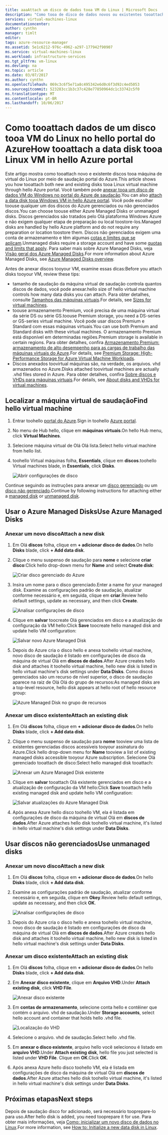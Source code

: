 ```yaml
---
title: aaaAttach um disco de dados tooa VM do Linux | Microsoft Docs
description: "Como tooa de disco de dados novos ou existentes tooattach VM do Linux no hello usando o portal do Azure Olá modelo de implantação do Gerenciador de recursos."
services: virtual-machines-linux
documentationcenter: 
author: cynthn
manager: timlt
editor: 
tags: azure-resource-manager
ms.assetid: 5e1c6212-976c-4962-a297-177942f90907
ms.service: virtual-machines-linux
ms.workload: infrastructure-services
ms.tgt_pltfrm: vm-linux
ms.devlang: na
ms.topic: article
ms.date: 03/07/2017
ms.author: cynthn
ms.openlocfilehash: 069c3c6f5e71a8c495342e6d0c6f3d92c4ed5053
ms.sourcegitcommit: 523283cc1b3c37c428e77850964dc1c33742c5f0
ms.translationtype: MT
ms.contentlocale: pt-BR
ms.lasthandoff: 10/06/2017
---
```

# <a name="how-tooattach-a-data-disk-tooa-linux-vm-in-hello-azure-portal"></a><span data-ttu-id="a107f-103">Como tooattach dados de um disco tooa VM do Linux no hello portal do Azure</span><span class="sxs-lookup"><span data-stu-id="a107f-103">How tooattach a data disk tooa Linux VM in hello Azure portal</span></span>
<span data-ttu-id="a107f-104">Este artigo mostra como tooattach novo e existente discos tooa máquina de virtual do Linux por meio de saudação portal do Azure.</span><span class="sxs-lookup"><span data-stu-id="a107f-104">This article shows you how tooattach both new and existing disks tooa Linux virtual machine through hello Azure portal.</span></span> <span data-ttu-id="a107f-105">Você também pode [anexar tooa um disco de dados VM do Windows no portal do Azure de saudação](../windows/attach-managed-disk-portal.md?toc=%2fazure%2fvirtual-machines%2fwindows%2ftoc.json).</span><span class="sxs-lookup"><span data-stu-id="a107f-105">You can also [attach a data disk tooa Windows VM in hello Azure portal](../windows/attach-managed-disk-portal.md?toc=%2fazure%2fvirtual-machines%2fwindows%2ftoc.json).</span></span> <span data-ttu-id="a107f-106">Você pode escolher toouse qualquer um dos discos do Azure gerenciados ou não gerenciados discos.</span><span class="sxs-lookup"><span data-stu-id="a107f-106">You can choose toouse either Azure Managed Disks or unmanaged disks.</span></span> <span data-ttu-id="a107f-107">Discos gerenciados são tratados pelo Olá plataforma Windows Azure e não exigem qualquer etapa de preparação ou local toostore-los.</span><span class="sxs-lookup"><span data-stu-id="a107f-107">Managed disks are handled by hello Azure platform and do not require any preparation or location toostore them.</span></span> <span data-ttu-id="a107f-108">Discos não gerenciados exigem uma conta de armazenamento e têm algumas [cotas e limites que se aplicam](../../azure-subscription-service-limits.md#storage-limits).</span><span class="sxs-lookup"><span data-stu-id="a107f-108">Unmanaged disks require a storage account and have some [quotas and limits that apply](../../azure-subscription-service-limits.md#storage-limits).</span></span> <span data-ttu-id="a107f-109">Para saber mais sobre Azure Managed Disks, veja [Visão geral dos Azure Managed Disks](../windows/managed-disks-overview.md).</span><span class="sxs-lookup"><span data-stu-id="a107f-109">For more information about Azure Managed Disks, see [Azure Managed Disks overview](../windows/managed-disks-overview.md).</span></span>

<span data-ttu-id="a107f-110">Antes de anexar discos tooyour VM, examine essas dicas:</span><span class="sxs-lookup"><span data-stu-id="a107f-110">Before you attach disks tooyour VM, review these tips:</span></span>

* <span data-ttu-id="a107f-111">tamanho de saudação da máquina virtual de saudação controla quantos discos de dados, você pode anexar.</span><span class="sxs-lookup"><span data-stu-id="a107f-111">hello size of hello virtual machine controls how many data disks you can attach.</span></span> <span data-ttu-id="a107f-112">Para obter detalhes, consulte [Tamanhos das máquinas virtuais](sizes.md?toc=%2fazure%2fvirtual-machines%2flinux%2ftoc.json).</span><span class="sxs-lookup"><span data-stu-id="a107f-112">For details, see [Sizes for virtual machines](sizes.md?toc=%2fazure%2fvirtual-machines%2flinux%2ftoc.json).</span></span>
* <span data-ttu-id="a107f-113">toouse armazenamento Premium, você precisa de uma máquina virtual da série DS ou série GS.</span><span class="sxs-lookup"><span data-stu-id="a107f-113">toouse Premium storage, you need a DS-series or GS-series virtual machine.</span></span> <span data-ttu-id="a107f-114">Você pode usar discos Premium e Standard com essas máquinas virtuais.</span><span class="sxs-lookup"><span data-stu-id="a107f-114">You can use both Premium and Standard disks with these virtual machines.</span></span> <span data-ttu-id="a107f-115">O armazenamento Premium está disponível em determinadas regiões.</span><span class="sxs-lookup"><span data-stu-id="a107f-115">Premium storage is available in certain regions.</span></span> <span data-ttu-id="a107f-116">Para obter detalhes, confira [Armazenamento Premium: armazenamento de alto desempenho para as cargas de trabalho das máquinas virtuais do Azure](../../storage/common/storage-premium-storage.md?toc=%2fazure%2fvirtual-machines%2flinux%2ftoc.json).</span><span class="sxs-lookup"><span data-stu-id="a107f-116">For details, see [Premium Storage: High-Performance Storage for Azure Virtual Machine Workloads](../../storage/common/storage-premium-storage.md?toc=%2fazure%2fvirtual-machines%2flinux%2ftoc.json).</span></span>
* <span data-ttu-id="a107f-117">Discos anexados toovirtual máquinas são, na verdade, os arquivos. vhd armazenados no Azure.</span><span class="sxs-lookup"><span data-stu-id="a107f-117">Disks attached toovirtual machines are actually .vhd files stored in Azure.</span></span> <span data-ttu-id="a107f-118">Para obter detalhes, confira [Sobre discos e VHDs para máquinas virtuais](about-disks-and-vhds.md?toc=%2fazure%2fvirtual-machines%2flinux%2ftoc.json).</span><span class="sxs-lookup"><span data-stu-id="a107f-118">For details, see [About disks and VHDs for virtual machines](about-disks-and-vhds.md?toc=%2fazure%2fvirtual-machines%2flinux%2ftoc.json).</span></span>


## <a name="find-hello-virtual-machine"></a><span data-ttu-id="a107f-119">Localizar a máquina virtual de saudação</span><span class="sxs-lookup"><span data-stu-id="a107f-119">Find hello virtual machine</span></span>
1. <span data-ttu-id="a107f-120">Entrar toohello [portal do Azure](https://portal.azure.com/).</span><span class="sxs-lookup"><span data-stu-id="a107f-120">Sign in toohello [Azure portal](https://portal.azure.com/).</span></span>
2. <span data-ttu-id="a107f-121">No menu de Hub hello, clique em **máquinas virtuais**.</span><span class="sxs-lookup"><span data-stu-id="a107f-121">On hello Hub menu, click **Virtual Machines**.</span></span>
3. <span data-ttu-id="a107f-122">Selecione máquina virtual de Olá Olá lista.</span><span class="sxs-lookup"><span data-stu-id="a107f-122">Select hello virtual machine from hello list.</span></span>
4. <span data-ttu-id="a107f-123">toohello Virtual máquinas folha, **Essentials**, clique em **discos**.</span><span class="sxs-lookup"><span data-stu-id="a107f-123">toohello Virtual machines blade, in **Essentials**, click **Disks**.</span></span>
   
    ![Abrir configurações de disco](./media/attach-disk-portal/find-disk-settings.png)

<span data-ttu-id="a107f-125">Continue seguindo as instruções para anexar um [disco gerenciado](#use-azure-managed-disks) ou um [disco não gerenciado](#use-unmanaged-disks).</span><span class="sxs-lookup"><span data-stu-id="a107f-125">Continue by following instructions for attaching either a [managed disk](#use-azure-managed-disks) or [unmanaged disk](#use-unmanaged-disks).</span></span>

## <a name="use-azure-managed-disks"></a><span data-ttu-id="a107f-126">Usar o Azure Managed Disks</span><span class="sxs-lookup"><span data-stu-id="a107f-126">Use Azure Managed Disks</span></span>

### <a name="attach-a-new-disk"></a><span data-ttu-id="a107f-127">Anexar um novo disco</span><span class="sxs-lookup"><span data-stu-id="a107f-127">Attach a new disk</span></span>

1. <span data-ttu-id="a107f-128">Em Olá **discos** folha, clique em **+ adicionar disco de dados**.</span><span class="sxs-lookup"><span data-stu-id="a107f-128">On hello **Disks** blade, click **+ Add data disk**.</span></span>
2. <span data-ttu-id="a107f-129">Clique o menu suspenso de saudação para **nome** e selecione **criar disco**:</span><span class="sxs-lookup"><span data-stu-id="a107f-129">Click hello drop-down menu for **Name** and select **Create disk**:</span></span>

    ![Criar disco gerenciado do Azure](./media/attach-disk-portal/create-new-md.png)

3. <span data-ttu-id="a107f-131">Insira um nome para o disco gerenciado.</span><span class="sxs-lookup"><span data-stu-id="a107f-131">Enter a name for your managed disk.</span></span> <span data-ttu-id="a107f-132">Examine as configurações padrão de saudação, atualizar conforme necessário e, em seguida, clique em **criar**.</span><span class="sxs-lookup"><span data-stu-id="a107f-132">Review hello default settings, update as necessary, and then click **Create**.</span></span>
   
   ![Analisar configurações de disco](./media/attach-disk-portal/create-new-md-settings.png)

4. <span data-ttu-id="a107f-134">Clique em **salvar** toocreate Olá gerenciados em disco e a atualização de configuração da VM hello:</span><span class="sxs-lookup"><span data-stu-id="a107f-134">Click **Save** toocreate hello managed disk and update hello VM configuration:</span></span>

   ![Salvar novo Azure Managed Disk](./media/attach-disk-portal/confirm-create-new-md.png)

5. <span data-ttu-id="a107f-136">Depois do Azure cria o disco hello e anexa toohello virtual machine, novo disco de saudação é listado em configurações de disco da máquina de virtual Olá em **discos de dados**.</span><span class="sxs-lookup"><span data-stu-id="a107f-136">After Azure creates hello disk and attaches it toohello virtual machine, hello new disk is listed in hello virtual machine's disk settings under **Data Disks**.</span></span> <span data-ttu-id="a107f-137">Como discos gerenciados são um recurso de nível superior, o disco de saudação aparece na raiz de Olá Olá do grupo de recursos:</span><span class="sxs-lookup"><span data-stu-id="a107f-137">As managed disks are a top-level resource, hello disk appears at hello root of hello resource group:</span></span>

   ![Azure Managed Disk no grupo de recursos](./media/attach-disk-portal/view-md-resource-group.png)

### <a name="attach-an-existing-disk"></a><span data-ttu-id="a107f-139">Anexar um disco existente</span><span class="sxs-lookup"><span data-stu-id="a107f-139">Attach an existing disk</span></span>
1. <span data-ttu-id="a107f-140">Em Olá **discos** folha, clique em **+ adicionar disco de dados**.</span><span class="sxs-lookup"><span data-stu-id="a107f-140">On hello **Disks** blade, click **+ Add data disk**.</span></span>
2. <span data-ttu-id="a107f-141">Clique o menu suspenso de saudação para **nome** tooview uma lista de existentes gerenciadas discos acessíveis tooyour assinatura do Azure.</span><span class="sxs-lookup"><span data-stu-id="a107f-141">Click hello drop-down menu for **Name** tooview a list of existing managed disks accessible tooyour Azure subscription.</span></span> <span data-ttu-id="a107f-142">Selecione Olá gerenciado tooattach de disco:</span><span class="sxs-lookup"><span data-stu-id="a107f-142">Select hello managed disk tooattach:</span></span>

   ![Anexar um Azure Managed Disk existente](./media/attach-disk-portal/select-existing-md.png)

3. <span data-ttu-id="a107f-144">Clique em **salvar** tooattach Olá existente gerenciados em disco e a atualização de configuração da VM hello:</span><span class="sxs-lookup"><span data-stu-id="a107f-144">Click **Save** tooattach hello existing managed disk and update hello VM configuration:</span></span>
   
   ![Salvar atualizações do Azure Managed Disk](./media/attach-disk-portal/confirm-attach-existing-md.png)

4. <span data-ttu-id="a107f-146">Após anexa Azure hello disco toohello VM, ela é listada em configurações de disco da máquina de virtual Olá em **discos de dados**.</span><span class="sxs-lookup"><span data-stu-id="a107f-146">After Azure attaches hello disk toohello virtual machine, it's listed in hello virtual machine's disk settings under **Data Disks**.</span></span>

## <a name="use-unmanaged-disks"></a><span data-ttu-id="a107f-147">Usar discos não gerenciados</span><span class="sxs-lookup"><span data-stu-id="a107f-147">Use unmanaged disks</span></span>

### <a name="attach-a-new-disk"></a><span data-ttu-id="a107f-148">Anexar um novo disco</span><span class="sxs-lookup"><span data-stu-id="a107f-148">Attach a new disk</span></span>

1. <span data-ttu-id="a107f-149">Em Olá **discos** folha, clique em **+ adicionar disco de dados**.</span><span class="sxs-lookup"><span data-stu-id="a107f-149">On hello **Disks** blade, click **+ Add data disk**.</span></span>
2. <span data-ttu-id="a107f-150">Examine as configurações padrão de saudação, atualizar conforme necessário e, em seguida, clique em **Okey**.</span><span class="sxs-lookup"><span data-stu-id="a107f-150">Review hello default settings, update as necessary, and then click **OK**.</span></span>
   
   ![Analisar configurações de disco](./media/attach-disk-portal/attach-new.png)
3. <span data-ttu-id="a107f-152">Depois do Azure cria o disco hello e anexa toohello virtual machine, novo disco de saudação é listado em configurações de disco da máquina de virtual Olá em **discos de dados**.</span><span class="sxs-lookup"><span data-stu-id="a107f-152">After Azure creates hello disk and attaches it toohello virtual machine, hello new disk is listed in hello virtual machine's disk settings under **Data Disks**.</span></span>

### <a name="attach-an-existing-disk"></a><span data-ttu-id="a107f-153">Anexar um disco existente</span><span class="sxs-lookup"><span data-stu-id="a107f-153">Attach an existing disk</span></span>
1. <span data-ttu-id="a107f-154">Em Olá **discos** folha, clique em **+ adicionar disco de dados**.</span><span class="sxs-lookup"><span data-stu-id="a107f-154">On hello **Disks** blade, click **+ Add data disk**.</span></span>
2. <span data-ttu-id="a107f-155">Em **Anexar disco existente**, clique em **Arquivo VHD**.</span><span class="sxs-lookup"><span data-stu-id="a107f-155">Under **Attach existing disk**, click **VHD File**.</span></span>
   
   ![Anexar disco existente](./media/attach-disk-portal/attach-existing.png)
3. <span data-ttu-id="a107f-157">Em **contas de armazenamento**, selecione conta hello e contêiner que contém o arquivo. vhd de saudação.</span><span class="sxs-lookup"><span data-stu-id="a107f-157">Under **Storage accounts**, select hello account and container that holds hello .vhd file.</span></span>
   
   ![Localização do VHD](./media/attach-disk-portal/find-storage-container.png)
4. <span data-ttu-id="a107f-159">Selecione o arquivo. vhd de saudação.</span><span class="sxs-lookup"><span data-stu-id="a107f-159">Select hello .vhd file.</span></span>
5. <span data-ttu-id="a107f-160">Em **anexar o disco existente**, arquivo hello você selecionou é listado em **arquivo VHD**.</span><span class="sxs-lookup"><span data-stu-id="a107f-160">Under **Attach existing disk**, hello file you just selected is listed under **VHD File**.</span></span> <span data-ttu-id="a107f-161">Clique em **OK**.</span><span class="sxs-lookup"><span data-stu-id="a107f-161">Click **OK**.</span></span>
6. <span data-ttu-id="a107f-162">Após anexa Azure hello disco toohello VM, ela é listada em configurações de disco da máquina de virtual Olá em **discos de dados**.</span><span class="sxs-lookup"><span data-stu-id="a107f-162">After Azure attaches hello disk toohello virtual machine, it's listed in hello virtual machine's disk settings under **Data Disks**.</span></span>


## <a name="next-steps"></a><span data-ttu-id="a107f-163">Próximas etapas</span><span class="sxs-lookup"><span data-stu-id="a107f-163">Next steps</span></span>
<span data-ttu-id="a107f-164">Depois de saudação disco for adicionado, será necessário tooprepare-lo para uso.</span><span class="sxs-lookup"><span data-stu-id="a107f-164">After hello disk is added, you need tooprepare it for use.</span></span> <span data-ttu-id="a107f-165">Para obter mais informações, veja [Como: inicializar um novo disco de dados no Linux](add-disk.md).</span><span class="sxs-lookup"><span data-stu-id="a107f-165">For more information, see [How to: Initialize a new data disk in Linux](add-disk.md).</span></span>
